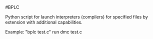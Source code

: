 #BPLC

Python script for launch interpreters (compilers) for specified files by extension with additional capabilities.

Example: "bplc test.c" run dmc test.c